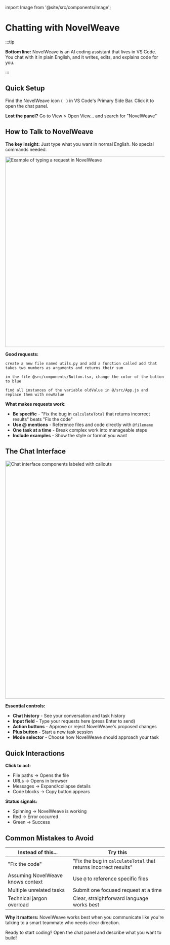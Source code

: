 import Image from '@site/src/components/Image';

# Chatting with NovelWeave

:::tip

**Bottom line:** NovelWeave is an AI coding assistant that lives in VS Code. You chat with it in plain English, and it writes, edits, and explains code for you.

:::

## Quick Setup

Find the NovelWeave icon (<img src="/docs/img/kilo-v1.svg" width="12" />) in VS Code's Primary Side Bar. Click it to open the chat panel.

**Lost the panel?** Go to View > Open View... and search for "NovelWeave"

## How to Talk to NovelWeave

**The key insight:** Just type what you want in normal English. No special commands needed.

<Image src="/docs/img/typing-your-requests/typing-your-requests.png" alt="Example of typing a request in NovelWeave" width="600" />

**Good requests:**

```
create a new file named utils.py and add a function called add that takes two numbers as arguments and returns their sum
```

```
in the file @src/components/Button.tsx, change the color of the button to blue
```

```
find all instances of the variable oldValue in @/src/App.js and replace them with newValue
```

**What makes requests work:**

- **Be specific** - "Fix the bug in `calculateTotal` that returns incorrect results" beats "Fix the code"
- **Use @ mentions** - Reference files and code directly with `@filename`
- **One task at a time** - Break complex work into manageable steps
- **Include examples** - Show the style or format you want

## The Chat Interface

<Image 
    src="/docs/img/the-chat-interface/the-chat-interface-1.png" 
    alt="Chat interface components labeled with callouts" width="750" 
    caption="Everything you need is right here"
/>

**Essential controls:**

- **Chat history** - See your conversation and task history
- **Input field** - Type your requests here (press Enter to send)
- **Action buttons** - Approve or reject NovelWeave's proposed changes
- **Plus button** - Start a new task session
- **Mode selector** - Choose how NovelWeave should approach your task

## Quick Interactions

**Click to act:**

- File paths → Opens the file
- URLs → Opens in browser
- Messages → Expand/collapse details
- Code blocks → Copy button appears

**Status signals:**

- Spinning → NovelWeave is working
- Red → Error occurred
- Green → Success

## Common Mistakes to Avoid

| Instead of this...                | Try this                                                         |
| --------------------------------- | ---------------------------------------------------------------- |
| "Fix the code"                    | "Fix the bug in `calculateTotal` that returns incorrect results" |
| Assuming NovelWeave knows context | Use `@` to reference specific files                              |
| Multiple unrelated tasks          | Submit one focused request at a time                             |
| Technical jargon overload         | Clear, straightforward language works best                       |

**Why it matters:** NovelWeave works best when you communicate like you're talking to a smart teammate who needs clear direction.

Ready to start coding? Open the chat panel and describe what you want to build!
